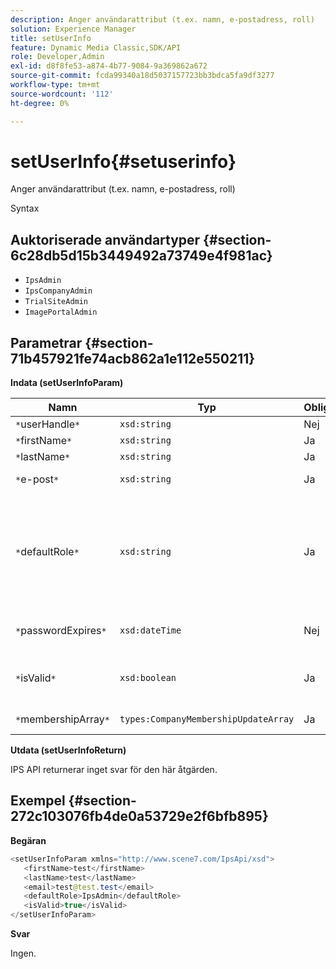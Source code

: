 ```yaml
---
description: Anger användarattribut (t.ex. namn, e-postadress, roll)
solution: Experience Manager
title: setUserInfo
feature: Dynamic Media Classic,SDK/API
role: Developer,Admin
exl-id: d8f8fe53-a874-4b77-9084-9a369862a672
source-git-commit: fcda99340a18d5037157723bb3bdca5fa9df3277
workflow-type: tm+mt
source-wordcount: '112'
ht-degree: 0%

---
```


# setUserInfo{#setuserinfo}

Anger användarattribut (t.ex. namn, e-postadress, roll)

Syntax

## Auktoriserade användartyper {#section-6c28db5d15b3449492a73749e4f981ac}

* `IpsAdmin`
* `IpsCompanyAdmin`
* `TrialSiteAdmin`
* `ImagePortalAdmin`

## Parametrar {#section-71b457921fe74acb862a1e112e550211}

**Indata (setUserInfoParam)**

| Namn | Typ | Obligatoriskt | Beskrivning |
|---|---|---|---|
| `*`userHandle`*` | `xsd:string` | Nej | Användarhandtag. |
| `*`firstName`*` | `xsd:string` | Ja | Förnamn. |
| `*`lastName`*` | `xsd:string` | Ja | Efternamn. |
| `*`e-post`*` | `xsd:string` | Ja | E-post från användare. |
| `*`defaultRole`*` | `xsd:string` | Ja | Anger rollen för en användare i varje företag de tillhör. Observera dock att `IpsAdmin`-rollen åsidosätter andra inställningar per företag. |
| `*`passwordExpires`*` | `xsd:dateTime` | Nej | Ange förfallodatum för lösenord. |
| `*`isValid`*` | `xsd:boolean` | Ja | Avgör om användaren är en giltig IPS-användare. |
| `*`membershipArray`*` | `types:CompanyMembershipUpdateArray` | Ja | En array med företagshandtag. |

**Utdata (setUserInfoReturn)**

IPS API returnerar inget svar för den här åtgärden.

## Exempel {#section-272c103076fb4de0a53729e2f6bfb895}

**Begäran**

```java
<setUserInfoParam xmlns="http://www.scene7.com/IpsApi/xsd">
   <firstName>test</firstName>
   <lastName>test</lastName>
   <email>test@test.test</email>
   <defaultRole>IpsAdmin</defaultRole>
   <isValid>true</isValid>
</setUserInfoParam>
```

**Svar**

Ingen.
